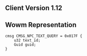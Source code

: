 ## Client Version 1.12

## Wowm Representation
```rust,ignore
cmsg CMSG_NPC_TEXT_QUERY = 0x017F {
    u32 text_id;    
    Guid guid;    
}

```
